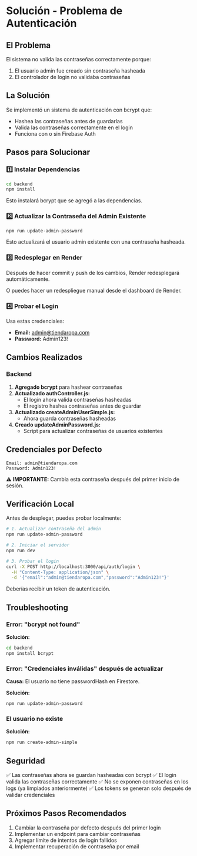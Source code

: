 # Solución - Problema de Autenticación

## El Problema

El sistema no valida las contraseñas correctamente porque:
1. El usuario admin fue creado sin contraseña hasheada
2. El controlador de login no validaba contraseñas

## La Solución

Se implementó un sistema de autenticación con bcrypt que:
- Hashea las contraseñas antes de guardarlas
- Valida las contraseñas correctamente en el login
- Funciona con o sin Firebase Auth

## Pasos para Solucionar

### 1️⃣ Instalar Dependencias

```bash
cd backend
npm install
```

Esto instalará bcrypt que se agregó a las dependencias.

### 2️⃣ Actualizar la Contraseña del Admin Existente

```bash
npm run update-admin-password
```

Esto actualizará el usuario admin existente con una contraseña hasheada.

### 3️⃣ Redesplegar en Render

Después de hacer commit y push de los cambios, Render redesplegará automáticamente.

O puedes hacer un redespliegue manual desde el dashboard de Render.

### 4️⃣ Probar el Login

Usa estas credenciales:
- **Email:** admin@tiendaropa.com
- **Password:** Admin123!

## Cambios Realizados

### Backend

1. **Agregado bcrypt** para hashear contraseñas
2. **Actualizado authController.js:**
   - El login ahora valida contraseñas hasheadas
   - El registro hashea contraseñas antes de guardar
3. **Actualizado createAdminUserSimple.js:**
   - Ahora guarda contraseñas hasheadas
4. **Creado updateAdminPassword.js:**
   - Script para actualizar contraseñas de usuarios existentes

## Credenciales por Defecto

```
Email: admin@tiendaropa.com
Password: Admin123!
```

⚠️ **IMPORTANTE:** Cambia esta contraseña después del primer inicio de sesión.

## Verificación Local

Antes de desplegar, puedes probar localmente:

```bash
# 1. Actualizar contraseña del admin
npm run update-admin-password

# 2. Iniciar el servidor
npm run dev

# 3. Probar el login
curl -X POST http://localhost:3000/api/auth/login \
  -H "Content-Type: application/json" \
  -d '{"email":"admin@tiendaropa.com","password":"Admin123!"}'
```

Deberías recibir un token de autenticación.

## Troubleshooting

### Error: "bcrypt not found"

**Solución:**
```bash
cd backend
npm install bcrypt
```

### Error: "Credenciales inválidas" después de actualizar

**Causa:** El usuario no tiene passwordHash en Firestore.

**Solución:**
```bash
npm run update-admin-password
```

### El usuario no existe

**Solución:**
```bash
npm run create-admin-simple
```

## Seguridad

✅ Las contraseñas ahora se guardan hasheadas con bcrypt
✅ El login valida las contraseñas correctamente
✅ No se exponen contraseñas en los logs (ya limpiados anteriormente)
✅ Los tokens se generan solo después de validar credenciales

## Próximos Pasos Recomendados

1. Cambiar la contraseña por defecto después del primer login
2. Implementar un endpoint para cambiar contraseñas
3. Agregar límite de intentos de login fallidos
4. Implementar recuperación de contraseña por email
